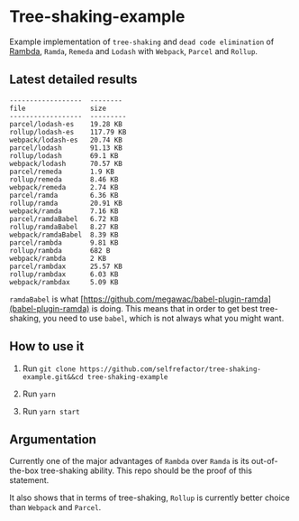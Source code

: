 # Tree-shaking-example

Example implementation of `tree-shaking` and `dead code elimination` of
[Rambda](https://github.com/selfrefactor/rambda), `Ramda`, `Remeda` and `Lodash` with `Webpack`, `Parcel` and `Rollup`.

## Latest detailed results

```
------------------  --------
file                size
------------------  ---------
parcel/lodash-es    19.28 KB
rollup/lodash-es    117.79 KB
webpack/lodash-es   20.74 KB
parcel/lodash       91.13 KB
rollup/lodash       69.1 KB
webpack/lodash      70.57 KB
parcel/remeda       1.9 KB
rollup/remeda       8.46 KB
webpack/remeda      2.74 KB
parcel/ramda        6.36 KB
rollup/ramda        20.91 KB
webpack/ramda       7.16 KB
parcel/ramdaBabel   6.72 KB
rollup/ramdaBabel   8.27 KB
webpack/ramdaBabel  8.39 KB
parcel/rambda       9.81 KB
rollup/rambda       682 B
webpack/rambda      2 KB
parcel/rambdax      25.57 KB
rollup/rambdax      6.03 KB
webpack/rambdax     5.09 KB
```

 `ramdaBabel` is what [https://github.com/megawac/babel-plugin-ramda](babel-plugin-ramda) is doing. This means that in order to get best tree-shaking, you need to use `babel`, which is not always what you might want.

## How to use it

1. Run `git clone https://github.com/selfrefactor/tree-shaking-example.git&&cd tree-shaking-example`

2. Run `yarn`

3. Run `yarn start`

## Argumentation

Currently one of the major advantages of `Rambda` over `Ramda` is its out-of-the-box tree-shaking ability. This repo should be the proof of this statement.

It also shows that in terms of tree-shaking, `Rollup` is currently better choice than `Webpack` and `Parcel`.
